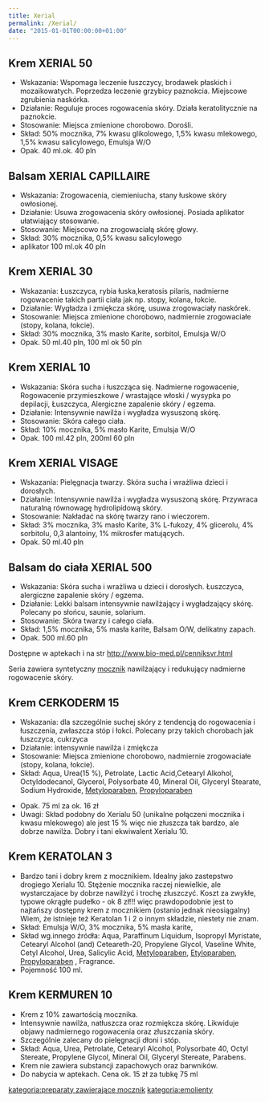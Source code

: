 ```yaml
---
title: Xerial
permalink: /Xerial/
date: "2015-01-01T00:00:00+01:00"
---
```


Krem XERIAL 50
--------------

-   Wskazania: Wspomaga leczenie łuszczycy, brodawek płaskich i mozaikowatych. Poprzedza leczenie grzybicy paznokcia. Miejscowe zgrubienia naskórka.
-   Działanie: Reguluje proces rogowacenia skóry. Działa keratolitycznie na paznokcie.
-   Stosowanie: Miejsca zmienione chorobowo. Dorośli.
-   Skład: 50% mocznika, 7% kwasu glikolowego, 1,5% kwasu mlekowego, 1,5% kwasu salicylowego, Emulsja W/O
-   Opak. 40 ml.ok. 40 pln

Balsam XERIAL CAPILLAIRE
------------------------

-   Wskazania: Zrogowacenia, ciemieniucha, stany łuskowe skóry owłosionej.
-   Działanie: Usuwa zrogowacenia skóry owłosionej. Posiada aplikator ułatwiający stosowanie.
-   Stosowanie: Miejscowo na zrogowaciałą skórę głowy.
-   Skład: 30% mocznika, 0,5% kwasu salicylowego
-   aplikator 100 ml.ok 40 pln

Krem XERIAL 30
--------------

-   Wskazania: Łuszczyca, rybia łuska,keratosis pilaris, nadmierne rogowacenie takich partii ciała jak np. stopy, kolana, łokcie.
-   Działanie: Wygładza i zmiękcza skórę, usuwa zrogowaciały naskórek.
-   Stosowanie: Miejsca zmienione chorobowo, nadmiernie zrogowaciałe (stopy, kolana, łokcie).
-   Skład: 30% mocznika, 3% masło Karite, sorbitol, Emulsja W/O
-   Opak. 50 ml.40 pln, 100 ml ok 50 pln

Krem XERIAL 10
--------------

-   Wskazania: Skóra sucha i łuszcząca się. Nadmierne rogowacenie, Rogowacenie przymieszkowe / wrastające włoski / wysypka po depilacji, Łuszczyca, Alergiczne zapalenie skóry / egzema.
-   Działanie: Intensywnie nawilża i wygładza wysuszoną skórę.
-   Stosowanie: Skóra całego ciała.
-   Skład: 10% mocznika, 5% masło Karite, Emulsja W/O
-   Opak. 100 ml.42 pln, 200ml 60 pln

Krem XERIAL VISAGE
------------------

-   Wskazania: Pielęgnacja twarzy. Skóra sucha i wrażliwa dzieci i dorosłych.
-   Działanie: Intensywnie nawilża i wygładza wysuszoną skórę. Przywraca naturalną równowagę hydrolipidową skóry.
-   Stosowanie: Nakładać na skórę twarzy rano i wieczorem.
-   Skład: 3% mocznika, 3% masło Karite, 3% L-fukozy, 4% glicerolu, 4% sorbitolu, 0,3 alantoiny, 1% mikrosfer matujących.
-   Opak. 50 ml.40 pln

Balsam do ciała XERIAL 500
--------------------------

-   Wskazania: Skóra sucha i wrażliwa u dzieci i dorosłych. Łuszczyca, alergiczne zapalenie skóry / egzema.
-   Działanie: Lekki balsam intensywnie nawilżający i wygładzający skórę. Polecany po słońcu, saunie, solarium.
-   Stosowanie: Skóra twarzy i całego ciała.
-   Skład: 1,5% mocznika, 5% masła karite, Balsam O/W, delikatny zapach.
-   Opak. 500 ml.60 pln

Dostępne w aptekach i na str <http://www.bio-med.pl/cenniksvr.html>

Seria zawiera syntetyczny [mocznik](/atopedia/mocznik "wikilink") nawilżający i redukujący nadmierne rogowacenie skóry.

Krem CERKODERM 15
-----------------

-   Wskazania: dla szczególnie suchej skóry z tendencją do rogowacenia i łuszczenia, zwłaszcza stóp i łokci. Polecany przy takich chorobach jak łuszczyca, cukrzyca
-   Działanie: intensywnie nawilża i zmiękcza
-   Stosowanie: Miejsca zmienione chorobowo, nadmiernie zrogowaciałe (stopy, kolana, łokcie).
-   Skład: Aqua, Urea(15 %), Petrolate, Lactic Acid,Cetearyl Alkohol, Octyldodecanol, Glycerol, Polysorbate 40, Mineral Oil, Glyceryl Stearate, Sodium Hydroxide, [Metyloparaben](/atopedia/Metyloparaben "wikilink"), [Propyloparaben](/atopedia/Propyloparaben "wikilink")

<!-- -->

-   Opak. 75 ml za ok. 16 zł
-   Uwagi: Skład podobny do Xerialu 50 (unikalne połączeni mocznika i kwasu mlekowego) ale jest 15 % więc nie złuszcza tak bardzo, ale dobrze nawilża. Dobry i tani ekwiwalent Xerialu 10.

Krem KERATOLAN 3
----------------

-   Bardzo tani i dobry krem z mocznikiem. Idealny jako zastepstwo drogiego Xerialu 10. Stężenie mocznika raczej niewielkie, ale wystarczajace by dobrze nawilżyć i trochę złuszczyć. Koszt za zwykłe, typowe okrągłe pudełko - ok 8 zł!!! więc prawdopodobnie jest to najtańszy dostępny krem z mocznikiem (ostanio jednak nieosiągalny) Wiem, że istnieje też Keratolan 1 i 2 o innym składzie, niestety nie znam.
-   Skład: Emulsja W/O, 3% mocznika, 5% masła karite,
-   Skład wg.innego źródła: Aqua, Paraffinum Liquidum, Isopropyl Myristate, Cetearyl Alcohol (and) Ceteareth-20, Propylene Glycol, Vaseline White, Cetyl Alcohol, Urea, Salicylic Acid, [Metyloparaben](/atopedia/Metyloparaben "wikilink"), [Etyloparaben](/atopedia/Etyloparaben "wikilink"), [Propyloparaben](/atopedia/Propyloparaben "wikilink") , Fragrance.
-   Pojemność 100 ml.

Krem KERMUREN 10
----------------

-   Krem z 10% zawartością mocznika.
-   Intensywnie nawilża, natłuszcza oraz rozmiękcza skórę. Likwiduje objawy nadmiernego rogowacenia oraz złuszczania skóry.
-   Szczególnie zalecany do pielęgnacji dłoni i stóp.
-   Skład: Aqua, Urea, Petrolate, Cetearyl Alcohol, Polysorbate 40, Octyl Stereate, Propylene Glycol, Mineral Oil, Glyceryl Stereate, Parabens.
-   Krem nie zawiera substancji zapachowych oraz barwników.
-   Do nabycia w aptekach. Cena ok. 15 zł za tubkę 75 ml

[kategoria:preparaty zawierające mocznik](/atopedia/kategoria:preparaty_zawierające_mocznik "wikilink") [kategoria:emolienty](/atopedia/kategoria:emolienty "wikilink")